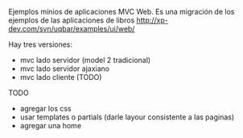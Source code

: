 Ejemplos mínios de aplicaciones MVC Web. 
Es una migración de los ejemplos de las aplicaciones de libros http://xp-dev.com/svn/uqbar/examples/ui/web/

Hay tres versiones:
 * mvc lado servidor (model 2 tradicional)
 * mvc lado servidor ajaxiano
 * mvc lado cliente (TODO)
 
TODO
 * agregar los css
 * usar templates o partials (darle layour consistente a las paginas)
 * agregar una home
 





